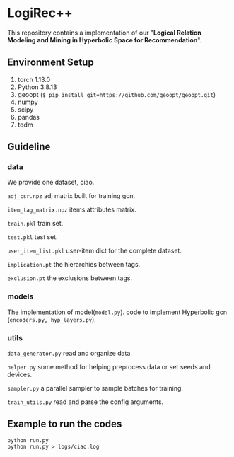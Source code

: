 # LogiRec++
This repository contains a implementation of our "**Logical Relation Modeling and Mining in Hyperbolic Space for Recommendation**".

## Environment Setup
1. torch 1.13.0
2. Python 3.8.13
3. geoopt (`$ pip install git+https://github.com/geoopt/geoopt.git`)
4. numpy
5. scipy
6. pandas
7. tqdm

## Guideline

### data

We provide one dataset, ciao.

```adj_csr.npz``` adj matrix built for training gcn.

```item_tag_matrix.npz``` items attributes matrix. 

```train.pkl``` train set.

```test.pkl``` test set.

```user_item_list.pkl``` user-item dict for the complete dataset.

```implication.pt``` the hierarchies between tags.

```exclusion.pt``` the exclusions between tags.

### models

The implementation of model(```model.py```).
code to implement Hyperbolic gcn (```encoders.py, hyp_layers.py```).

### utils

```data_generator.py``` read and organize data.

```helper.py``` some method for helping preprocess data or set seeds and devices.

```sampler.py``` a parallel sampler to sample batches for training.

```train_utils.py``` read and parse the config arguments.

## Example to run the codes

```
python run.py
python run.py > logs/ciao.log
```
